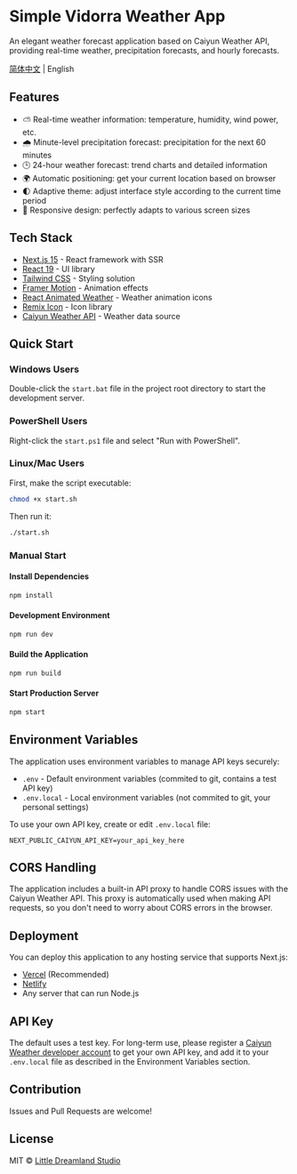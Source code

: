 # Simple Vidorra Weather App

An elegant weather forecast application based on Caiyun Weather API, providing real-time weather, precipitation forecasts, and hourly forecasts.

[简体中文](README.zh-CN.md) | English

## Features

- ⛅ Real-time weather information: temperature, humidity, wind power, etc.
- 🌧️ Minute-level precipitation forecast: precipitation for the next 60 minutes
- 🕒 24-hour weather forecast: trend charts and detailed information
- 🌍 Automatic positioning: get your current location based on browser
- 🌓 Adaptive theme: adjust interface style according to the current time period
- 📱 Responsive design: perfectly adapts to various screen sizes

## Tech Stack

- [Next.js 15](https://nextjs.org/) - React framework with SSR
- [React 19](https://react.dev/) - UI library
- [Tailwind CSS](https://tailwindcss.com/) - Styling solution
- [Framer Motion](https://www.framer.com/motion/) - Animation effects
- [React Animated Weather](https://www.npmjs.com/package/react-animated-weather) - Weather animation icons
- [Remix Icon](https://remixicon.com/) - Icon library
- [Caiyun Weather API](https://caiyunapp.com/api/) - Weather data source

## Quick Start

### Windows Users

Double-click the `start.bat` file in the project root directory to start the development server.

### PowerShell Users

Right-click the `start.ps1` file and select "Run with PowerShell".

### Linux/Mac Users

First, make the script executable:

```bash
chmod +x start.sh
```

Then run it:

```bash
./start.sh
```

### Manual Start

#### Install Dependencies

```bash
npm install
```

#### Development Environment

```bash
npm run dev
```

#### Build the Application

```bash
npm run build
```

#### Start Production Server

```bash
npm start
```

## Environment Variables

The application uses environment variables to manage API keys securely:

- `.env` - Default environment variables (commited to git, contains a test API key)
- `.env.local` - Local environment variables (not commited to git, your personal settings)

To use your own API key, create or edit `.env.local` file:

```
NEXT_PUBLIC_CAIYUN_API_KEY=your_api_key_here
```

## CORS Handling

The application includes a built-in API proxy to handle CORS issues with the Caiyun Weather API. This proxy is automatically used when making API requests, so you don't need to worry about CORS errors in the browser.

## Deployment

You can deploy this application to any hosting service that supports Next.js:

- [Vercel](https://vercel.com) (Recommended)
- [Netlify](https://netlify.com)
- Any server that can run Node.js

## API Key

The default uses a test key. For long-term use, please register a [Caiyun Weather developer account](https://platform.caiyunapp.com/) to get your own API key, and add it to your `.env.local` file as described in the Environment Variables section.

## Contribution

Issues and Pull Requests are welcome!

## License

MIT © [Little Dreamland Studio](https://weather.vidorra.life)
